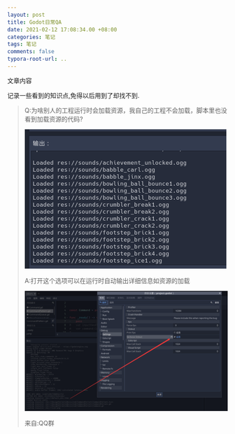 ```yaml
---
layout: post
title: Godot日常QA
date: 2021-02-12 17:08:34.00 +08:00
categories: 笔记
tags: 笔记
comments: false
typora-root-url: ..
---
```


文章内容

记录一些看到的知识点,免得以后用到了却找不到.

> Q:为啥别人的工程运行时会加载资源，我自己的工程不会加载，脚本里也没看到加载资源的代码?
>
> ![image-20210212171555631](/assets-images/2021-02-12-笔记-Godot日常QA-imgs/image-20210212171555631.png)
>
> A:打开这个选项可以在运行时自动输出详细信息如资源的加载
>
> ![image-20210212171748662](/assets-images/2021-02-12-笔记-Godot日常Q&A-imgs/image-20210212171748662-16482115131211.png)
>
> 来自:QQ群
